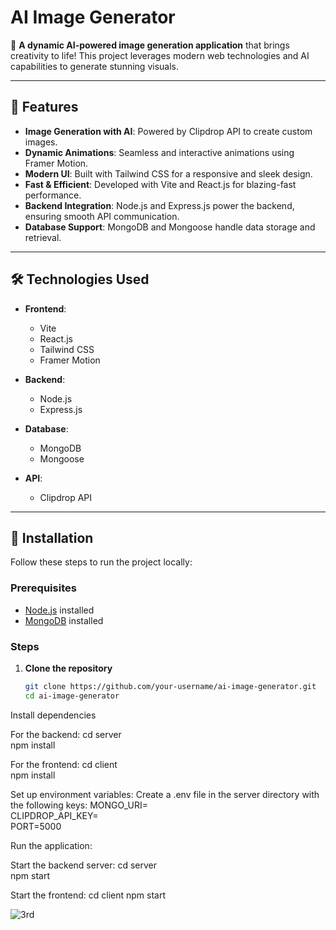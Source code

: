 # AI Image Generator  

🎨 **A dynamic AI-powered image generation application** that brings creativity to life! This project leverages modern web technologies and AI capabilities to generate stunning visuals.  

---

## 🚀 Features                                                  
                                                     
- **Image Generation with AI**: Powered by Clipdrop API to create custom images.                                             
- **Dynamic Animations**: Seamless and interactive animations using Framer Motion.                                                                           
- **Modern UI**: Built with Tailwind CSS for a responsive and sleek design.                                                                                                               
- **Fast & Efficient**: Developed with Vite and React.js for blazing-fast performance.  
- **Backend Integration**: Node.js and Express.js power the backend, ensuring smooth API communication.                         
- **Database Support**: MongoDB and Mongoose handle data storage and retrieval.  

---

## 🛠️ Technologies Used  

- **Frontend**:  
  - Vite  
  - React.js                                                        
  - Tailwind CSS  
  - Framer Motion  

- **Backend**:  
  - Node.js  
  - Express.js  

- **Database**:  
  - MongoDB  
  - Mongoose  

- **API**:  
  - Clipdrop API  

---

## 🌟 Installation  

Follow these steps to run the project locally:  

### Prerequisites  
- [Node.js](https://nodejs.org/) installed  
- [MongoDB](https://www.mongodb.com/) installed  

### Steps  
1. **Clone the repository**  
   ```bash  
   git clone https://github.com/your-username/ai-image-generator.git  
   cd ai-image-generator  

Install dependencies

For the backend:
cd server  
npm install  

For the frontend:
cd client  
npm install  

Set up environment variables:
Create a .env file in the server directory with the following keys:
MONGO_URI=<your-mongodb-uri>  
CLIPDROP_API_KEY=<your-clipdrop-api-key>  
PORT=5000  

Run the application:

Start the backend server:
cd server  
npm start  

Start the frontend:
cd client
npm start

![3rd](https://github.com/user-attachments/assets/238d4094-53bb-40bd-821c-91e8bba209f1)

